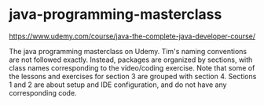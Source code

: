 # java-programming-masterclass

https://www.udemy.com/course/java-the-complete-java-developer-course/

The java programming masterclass on Udemy. Tim's naming conventions are not followed exactly. Instead, packages are organized by sections, with class names corresponding to the video/coding exercise. Note that some of the lessons and exercises for section 3 are grouped with section 4. Sections 1 and 2 are about setup and IDE configuration, and do not have any corresponding code.
